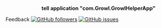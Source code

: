 <!--
README generated with readmemako.py (github.com/russianidiot/readme-mako.py) and .README dotfiles (github.com/russianidiot-dotfiles/.README)
-->
<p align="center">
    <b>tell application "com.Growl.GrowlHelperApp"</b>
</p>

Feedback
[![GitHub followers](https://img.shields.io/github/followers/russianidiot.svg?style=social&label=Follow)](https://github.com/russianidiot)
[![GitHub issues](https://img.shields.io/github/issues/applescript-app-examples/Growl.applescript.app.examples.svg)](https://github.com/applescript-app-examples/Growl.applescript.app.examples/issues)
